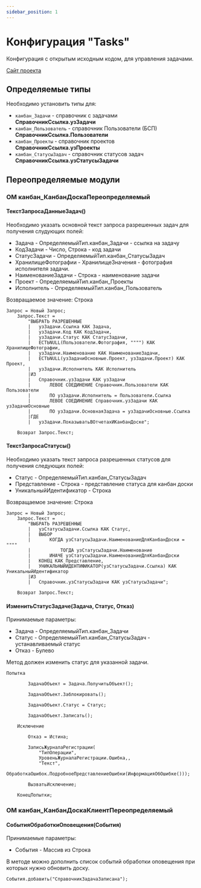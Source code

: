 ```yaml
---
sidebar_position: 1
---
```


# Конфигурация "Tasks"

Конфигурация с открытым исходным кодом, для управления задачами.

[Сайт проекта](https://github.com/BlizD/Tasks)

## Определяемые типы

Необходимо установить типы для:
- `канбан_Задачи` - справочник с задачами **СправочникСсылка.узЗадачи**
- `канбан_Пользователь` - справочник Пользователи (БСП) **СправочникСсылка.Пользователи**
- `канбан_Проекты` - справочник проектов **СправочникСсылка.узПроекты**
- `канбан_СтатусыЗадач` - справочник статусов задач **СправочникСсылка.узСтатусыЗадачи**

## Переопределяемые модули

### ОМ канбан_КанбанДоскаПереопределяемый

#### ТекстЗапросаДанныеЗадач()

Необходимо указать основной текст запроса разрешенных задач для получения слудующих полей:

* Задача - ОпределяемыйТип.канбан_Задачи - ссылка на задачу
* КодЗадачи - Число, Строка - код задачи
* СтатусЗадачи - ОпределяемыйТип.канбан_СтатусыЗадач
* ХранилищеФотографии - ХранилищеЗначения - фотография исполнителя задачи.
* НаименованиеЗадачи - Строка - наименование задачи
* Проект - ОпределяемыйТип.канбан_Проекты
* Исполнитель - ОпределяемыйТип.канбан_Пользователь

Возвращаемое значение: Строка

```bsl title="ТекстЗапросаДанныеЗадач"
Запрос = Новый Запрос;
	Запрос.Текст =
		"ВЫБРАТЬ РАЗРЕШЕННЫЕ
		|	узЗадачи.Ссылка КАК Задача,
		|	узЗадачи.Код КАК КодЗадачи,
		|	узЗадачи.Статус КАК СтатусЗадачи,
		|	ЕСТЬNULL(Пользователи.Фотография, """") КАК ХранилищеФотографии,
		|	узЗадачи.Наименование КАК НаименованиеЗадачи,
		|	ЕСТЬNULL(узЗадачиОсновные.Проект, узЗадачи.Проект) КАК Проект,
		|	узЗадачи.Исполнитель КАК Исполнитель
		|ИЗ
		|	Справочник.узЗадачи КАК узЗадачи
		|		ЛЕВОЕ СОЕДИНЕНИЕ Справочник.Пользователи КАК Пользователи
		|		ПО узЗадачи.Исполнитель = Пользователи.Ссылка
		|		ЛЕВОЕ СОЕДИНЕНИЕ Справочник.узЗадачи КАК узЗадачиОсновные
		|		ПО узЗадачи.ОсновнаяЗадача = узЗадачиОсновные.Ссылка
		|ГДЕ
		|	узЗадачи.ПоказыватьВОтчетахИКанбанДоске";
	
	Возврат Запрос.Текст;
```

#### ТекстЗапросаСтатусы()

Необходимо указать текст запроса разрешенных статусов для получения следующих полей:

* Статус - ОпределяемыйТип.канбан_СтатусыЗадач
* Представление - Строка - представление статуса для канбан доски
* УникальныйИдентификатор - Строка

 Возвращаемое значение: Строка

```bsl title="ТекстЗапросаСтатусы"
Запрос = Новый Запрос;
	Запрос.Текст =
		"ВЫБРАТЬ РАЗРЕШЕННЫЕ
		|	узСтатусыЗадачи.Ссылка КАК Статус,
		|	ВЫБОР
		|		КОГДА узСтатусыЗадачи.НаименованиеДляКанбанДоски = """"
		|			ТОГДА узСтатусыЗадачи.Наименование
		|		ИНАЧЕ узСтатусыЗадачи.НаименованиеДляКанбанДоски
		|	КОНЕЦ КАК Представление,
		|	УНИКАЛЬНЫЙИДЕНТИФИКАТОР(узСтатусыЗадачи.Ссылка) КАК УникальныйИдентификатор
		|ИЗ
		|	Справочник.узСтатусыЗадачи КАК узСтатусыЗадачи";
	
	Возврат Запрос.Текст;
```

#### ИзменитьСтатусЗадаче(Задача, Статус, Отказ)

Принимаемые параметры:
 * Задача - ОпределяемыйТип.канбан_Задачи
 * Статус - ОпределяемыйТип.канбан_СтатусыЗадач - устанавливаемый статус
 * Отказ  - Булево

Метод должен изменить статус для указанной задачи.

```bsl title="ИзменитьСтатусЗадаче"
Попытка
		
		ЗадачаОбъект = Задача.ПолучитьОбъект();
		
		ЗадачаОбъект.Заблокировать();
		
		ЗадачаОбъект.Статус = Статус;
		
		ЗадачаОбъект.Записать();
		
	Исключение
		
		Отказ = Истина;
		
		ЗаписьЖурналаРегистрации(
			"ТипОперации", 
			УровеньЖурналаРегистрации.Ошибка,, 
			"Текст", 
			ОбработкаОшибок.ПодробноеПредставлениеОшибки(ИнформацияОбОшибке()));
			
		ВызватьИсключение;
		
	КонецПопытки;
```

### ОМ канбан_КанбанДоскаКлиентПереопределяемый

#### СобытияОбработкиОповещения(События)

Принимаемые параметры:
 * События - Массив из Строка

В методе можно дополнить список событий обработки оповещения при которых нужно обновить доску.

```bsl title="СобытияОбработкиОповещения"
События.добавить("СправочникЗадачаЗаписана");
```
